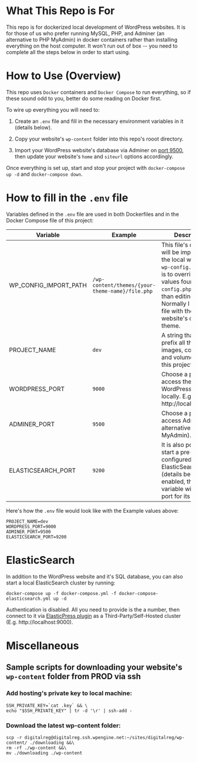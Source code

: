 # What This Repo is For

This repo is for dockerized local development of WordPress websites. It is for those of us who prefer running MySQL, PHP, and Adminer (an alternative to PHP MyAdmin) in docker containers rather than installing everything on the host computer. It won't run out of box -- you need to complete all the steps below in order to start using.


# How to Use (Overview)

This repo uses `Docker` containers and `Docker Compose` to run everything, so if these sound odd to you, better do some reading on Docker first.

To wire up everything you will need to:

1. Create an `.env` file and fill in the necessary environment variables in it (details below).

1. Copy your website's `wp-content` folder into this repo's rooot directory.

1. Import your WordPress website's database via Adminer on [port 9500](http://localhost:9500), then update your website's `home` and `siteurl` options accordingly.

Once everything is set up, start and stop your project with `docker-compose up -d` and `docker-compose down`.


# How to fill in the `.env` file

Variables defined in the `.env` file are used in both Dockerfiles and in the Docker Compose file of this project:

Variable              | Example | Description
----------------------|---------|------------
WP_CONFIG_IMPORT_PATH | `/wp-content/themes/{your-theme-name}/file.php` | This file's content will be imported into the local website's `wp-config.php` file. It is to override all the values found in `wp-config.php` rather than editing the file. Normally I keep the file with the website's custom theme.
PROJECT_NAME          | `dev`  | A string that will prefix all the Docker images, containers and volumes built in this project
WORDPRESS_PORT        | `9000` | Choose a port to access the WordPress website locally. E.g. http://localhost:9000
ADMINER_PORT          | `9500` | Choose a port to access Adminer (an alternative to PHP MyAdmin).
ELASTICSEARCH_PORT        | `9200` | It is also possible to start a pre-configured ElasticSearch cluster (details below). If enabled, this variable will pass the port for its access.

Here's how the `.env` file would look like with the Example values above:
```
PROJECT_NAME=dev
WORDPRESS_PORT=9000
ADMINER_PORT=9500
ELASTICSEARCH_PORT=9200
```


# ElasticSearch

In addition to the WordPress website and it's SQL database, you can also start a local ElasticSearch cluster by running:

```
docker-compose up -f docker-compose.yml -f docker-compose-elasticsearch.yml up -d
```

Authentication is disabled. All you need to provide is the a number, then connect to it via [ElasticPress plugin](https://wordpress.org/plugins/elasticpress/) as a Third-Party/Self-Hosted cluster (E.g. http://localhost:9000).

# Miscellaneous

## Sample scripts for downloading your website's `wp-content` folder from PROD via ssh

### Add hosting's private key to local machine:

```
SSH_PRIVATE_KEY=`cat .key` && \
echo "$SSH_PRIVATE_KEY" | tr -d '\r' | ssh-add -
```

### Download the latest wp-content folder:

```
scp -r digitalreg@digitalreg.ssh.wpengine.net:~/sites/digitalreg/wp-content/ ./downloading &&\
rm -rf ./wp-content &&\
mv ./downloading ./wp-content
```
